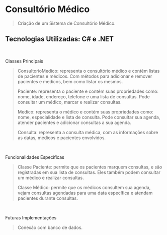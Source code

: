 # Consultório Médico

> Criação de um Sistema de Consultório Médico.
>
## Tecnologias Utilizadas: C# e .NET
<br>
<p>Classes Principais</p>

> ConsultorioMedico:
> representa o consultório médico e contém listas de pacientes e médicos. Com métodos para adicionar e remover pacientes e medicos, bem como listar os mesmos.
>
>
> Paciente:
> representa o paciente e contém suas propriedades como: nome, idade, endereço, telefone e uma lista de consultas. Pode consultar um médico, marcar e realizar consultas.
>
>
> Medico:
> representa o médico e contém suas propriedades como: nome, especialidade e lista de consulta. Pode consultar sua agenda, atender pacientes e adicionar consultas a sua agenda.
>
>
> Consulta:
> representa a consulta médica, com as informações sobre as datas, médicos e pacientes envolvidos.
<br>
 
<p1>Funcionalidades Específicas</p1>

> Classe Paciente: permite que os pacientes marquem consultas, e são registradas em sua lista de consultas. Eles também podem consultar um médico e realizar consultas.
>
>
> Classe Médico: permite que os médicos consultem sua agenda, vejam consultas agendadas para uma data específica e atendam pacientes durante consultas.
<br>

<p2>Futuras Implementações</p2>

> Conexão com banco de dados.
>
<br>